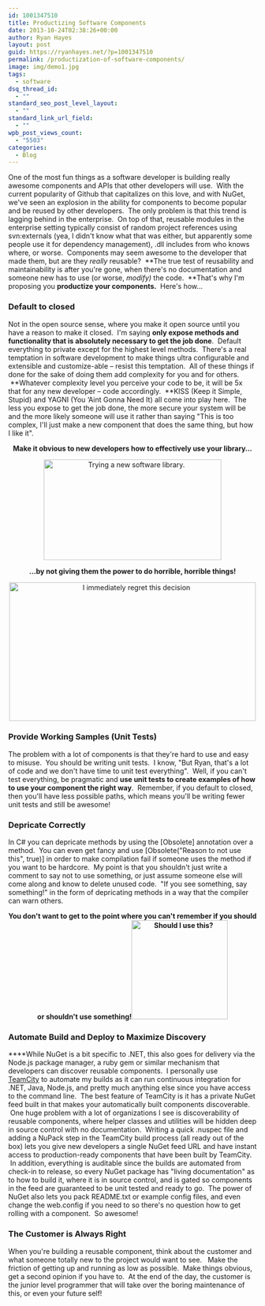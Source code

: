 ```yaml
---
id: 1001347510
title: Productizing Software Components
date: 2013-10-24T02:38:26+00:00
author: Ryan Hayes
layout: post
guid: https://ryanhayes.net/?p=1001347510
permalink: /productization-of-software-components/
image: img/demo1.jpg
tags:
  - software
dsq_thread_id:
  - ""
standard_seo_post_level_layout:
  - ""
standard_link_url_field:
  - ""
wpb_post_views_count:
  - "5503"
categories:
  - Blog
---
```

One of the most fun things as a software developer is building really awesome components and APIs that other developers will use.  With the current popularity of Github that capitalizes on this love, and with NuGet, we've seen an explosion in the ability for components to become popular and be reused by other developers.  The only problem is that this trend is lagging behind in the enterprise.  On top of that, reusable modules in the enterprise setting typically consist of random project references using svn:externals (yea, I didn't know what that was either, but apparently some people use it for dependency management), .dll includes from who knows where, or worse.  Components may seem awesome to the developer that made them, but are they _really_ reusable?  **The true test of reusability and maintainability is after you're gone, when there's no documentation and someone new has to use (or worse, _modify)_ the code.  **That's why I'm proposing you **productize your components.**  Here's how&#8230;<!--more-->

### Default to closed

Not in the open source sense, where you make it open source until you have a reason to make it closed.  I'm saying **only expose methods and functionality that is absolutely necessary to get the job done**.  Default everything to private except for the highest level methods.  There's a real temptation in software development to make things ultra configurable and extensible and customize-able &#8211; resist this temptation.  All of these things if done for the sake of doing them add complexity for you and for others.  **Whatever complexity level you perceive your code to be, it will be 5x that for any new developer &#8211; code accordingly.  **KISS (Keep it Simple, Stupid) and YAGNI (You &#8216;Aint Gonna Need It) all come into play here.  The less you expose to get the job done, the more secure your system will be and the more likely someone will use it rather than saying "This is too complex, I'll just make a new component that does the same thing, but how I like it".

<p style="text-align: center;">
  <strong>Make it obvious to new developers how to effectively use your library&#8230;</strong>
</p>

<p style="text-align: center;">
  <a href="https://ryanhayes.wpengine.comimg/wp-content/uploads/2014/01/UvgtEi6_nowyz1.gif"><img class="size-full wp-image-1001347515 aligncenter" alt="Trying a new software library." src="https://ryanhayes.wpengine.comimg/wp-content/uploads/2014/01/UvgtEi6_nowyz1.gif" width="360" height="204" /></a>
</p>

<p style="text-align: center;">
  <b>&#8230;by not giving them the power to do horrible, horrible things!</b>
</p>

<p style="text-align: center;">
  <a href="https://ryanhayes.wpengine.comimg/wp-content/uploads/2014/01/yqHO0yO_chimen.gif"><img class="size-full wp-image-1001347514 aligncenter" alt="I immediately regret this decision" src="https://ryanhayes.wpengine.comimg/wp-content/uploads/2014/01/yqHO0yO_chimen.gif" width="500" height="281" /></a>
</p>

### Provide Working Samples (Unit Tests)

The problem with a lot of components is that they're hard to use and easy to misuse.  You should be writing unit tests.  I know, "But Ryan, that's a lot of code and we don't have time to unit test everything".  Well, if you can't test everything, be pragmatic and **use unit tests to create examples of how to use your component the right way**.  Remember, if you default to closed, then you'll have less possible paths, which means you'll be writing fewer unit tests and still be awesome!

### Depricate Correctly

In C# you can depricate methods by using the [Obsolete] annotation over a method.  You can even get fancy and use [Obsolete("Reason to not use this", true)] in order to make compilation fail if someone uses the method if you want to be hardcore.  My point is that you shouldn't just write a comment to say not to use something, or just assume someone else will come along and know to delete unused code.  "If you see something, say something!" in the form of depricating methods in a way that the compiler can warn others.

<p style="text-align: center;">
  <strong>You don't want to get to the point where you can't remember if you should or shouldn't use something!<a href="https://ryanhayes.wpengine.comimg/wp-content/uploads/2014/01/iWRYZI0_nclrk0.gif"><img class="size-full wp-image-1001347513 aligncenter" alt="Should I use this?" src="https://ryanhayes.wpengine.comimg/wp-content/uploads/2014/01/iWRYZI0_nclrk0.gif" width="195" height="201" /></a></strong>
</p>

### Automate Build and Deploy to Maximize Discovery

****While NuGet is a bit specific to .NET, this also goes for delivery via the Node.js package manager, a ruby gem or similar mechanism that developers can discover reusable components.  I personally use [TeamCity](https://jetbrains.com/Teamcity) to automate my builds as it can run continuous integration for .NET, Java, Node.js, and pretty much anything else since you have access to the command line.  The best feature of TeamCity is it has a private NuGet feed built in that makes your automatically built components discoverable.  One huge problem with a lot of organizations I see is discoverability of reusable components, where helper classes and utilities will be hidden deep in source control with no documentation.  Writing a quick .nuspec file and adding a NuPack step in the TeamCity build process (all ready out of the box) lets you give new developers a single NuGet feed URL and have instant access to production-ready components that have been built by TeamCity.  In addition, everything is auditable since the builds are automated from check-in to release, so every NuGet package has "living documentation" as to how to build it, where it is in source control, and is gated so components in the feed are guaranteed to be unit tested and ready to go.  The power of NuGet also lets you pack README.txt or example config files, and even change the web.config if you need to so there's no question how to get rolling with a component.  So awesome!

### The Customer is Always Right

When you're building a reusable component, think about the customer and what someone totally new to the project would want to see.   Make the friction of getting up and running as low as possible.  Make things obvious, get a second opinion if you have to.  At the end of the day, the customer is the junior level programmer that will take over the boring maintenance of this, or even your future self!

&nbsp;

&nbsp;